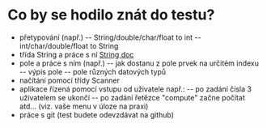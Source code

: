 
# Co by se hodilo znát do testu?
- přetypování (např.)
-- String/double/char/float to int
-- int/char/double/float to String
- třída String a práce s ní [String doc](https://docs.oracle.com/en/java/javase/11/docs/api/java.base/java/lang/String.html)
- pole a práce s ním (např.)
-- jak dostanu z pole prvek na určitém indexu
-- výpis pole
-- pole různých datových typů
- načítání pomocí třídy Scanner
- aplikace řízená pomocí vstupu od uživatele např.:
-- po zadání čísla 3 uživatelem se ukončí
-- po zadání řetězce "compute" začne počítat atd... (viz. vaše menu v úloze na praxi)
- práce s git (test budete odevzdávat na github)
